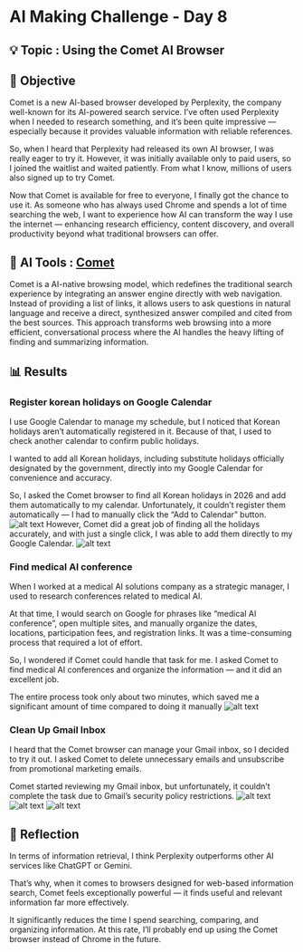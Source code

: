 # AI Making Challenge - Day 8

## 💡 Topic : Using the Comet AI Browser

## 🎯 Objective
Comet is a new AI-based browser developed by Perplexity, the company well-known for its AI-powered search service.
I’ve often used Perplexity when I needed to research something, and it’s been quite impressive — especially because it provides valuable information with reliable references.

So, when I heard that Perplexity had released its own AI browser, I was really eager to try it. However, it was initially available only to paid users, so I joined the waitlist and waited patiently. From what I know, millions of users also signed up to try Comet.

Now that Comet is available for free to everyone, I finally got the chance to use it. As someone who has always used Chrome and spends a lot of time searching the web, I want to experience how AI can transform the way I use the internet — enhancing research efficiency, content discovery, and overall productivity beyond what traditional browsers can offer.


## 🤖 AI Tools : [Comet](https://www.perplexity.ai/comet)
Comet is a AI-native browsing model, which redefines the traditional search experience by integrating an answer engine directly with web navigation. Instead of providing a list of links, it allows users to ask questions in natural language and receive a direct, synthesized answer compiled and cited from the best sources. This approach transforms web browsing into a more efficient, conversational process where the AI handles the heavy lifting of finding and summarizing information.

## 📊 Results
### Register korean holidays on Google Calendar
I use Google Calendar to manage my schedule, but I noticed that Korean holidays aren’t automatically registered in it. Because of that, I used to check another calendar to confirm public holidays.

I wanted to add all Korean holidays, including substitute holidays officially designated by the government, directly into my Google Calendar for convenience and accuracy.

So, I asked the Comet browser to find all Korean holidays in 2026 and add them automatically to my calendar.
Unfortunately, it couldn’t register them automatically — I had to manually click the “Add to Calendar” button.
![alt text](images/image-2.png)
However, Comet did a great job of finding all the holidays accurately, and with just a single click, I was able to add them directly to my Google Calendar.
![alt text](images/image-3.png)

### Find medical AI conference
When I worked at a medical AI solutions company as a strategic manager, I used to research conferences related to medical AI.

At that time, I would search on Google for phrases like “medical AI conference”, open multiple sites, and manually organize the dates, locations, participation fees, and registration links. It was a time-consuming process that required a lot of effort.

So, I wondered if Comet could handle that task for me.
I asked Comet to find medical AI conferences and organize the information — and it did an excellent job.

The entire process took only about two minutes, which saved me a significant amount of time compared to doing it manually
![alt text](images/image-4.png)

### Clean Up Gmail Inbox
I heard that the Comet browser can manage your Gmail inbox, so I decided to try it out.
I asked Comet to delete unnecessary emails and unsubscribe from promotional marketing emails.

Comet started reviewing my Gmail inbox, but unfortunately, it couldn’t complete the task due to Gmail’s security policy restrictions.
![alt text](images/image-5.png)
![alt text](images/image-6.png)
![alt text](images/image-7.png)

## 📝 Reflection
In terms of information retrieval, I think Perplexity outperforms other AI services like ChatGPT or Gemini.

That’s why, when it comes to browsers designed for web-based information search, Comet feels exceptionally powerful — it finds useful and relevant information far more effectively.

It significantly reduces the time I spend searching, comparing, and organizing information. At this rate, I’ll probably end up using the Comet browser instead of Chrome in the future.